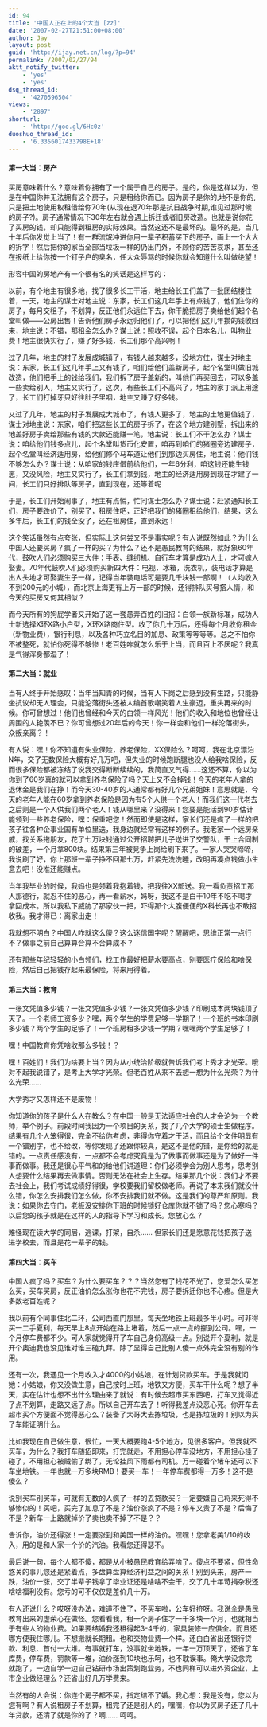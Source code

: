 ```yaml
---
id: 94
title: '中国人正在上的4个大当 [zz]'
date: '2007-02-27T21:51:00+08:00'
author: Jay
layout: post
guid: 'http://ijay.net.cn/log/?p=94'
permalink: /2007/02/27/94
aktt_notify_twitter:
    - 'yes'
    - 'yes'
dsq_thread_id:
    - '4270596504'
views:
    - '2897'
shorturl:
    - 'http://goo.gl/6Hc0z'
duoshuo_thread_id:
    - '6.3356017433798E+18'
---
```


<h4>第一大当：房产</h4>
买房意味着什么？意味着你拥有了一个属于自己的房子。是的，你是这样以为，但是在中国你并无法拥有这个房子，只是租给你而已。因为房子是你的,地不是你的,只是把土地使用权租借给你70年(从现在退70年那是抗日战争时期,谁见过那时候的房子?)。房子通常情况下30年左右就会遇上拆迁或者旧房改造。也就是说你花了买房的钱，却只能得到租房的实际效果。当然这还不是最坏的。最坏的是，当几十年后你发觉上当了！有一群流氓冲进你用一辈子积蓄买下的房子，画上一个大大的拆字！然后把你的家当全部当垃圾一样的仍出门外，不顾你的苦苦哀求，甚至还在报纸上给你按一个钉子户的臭名，任大众辱骂的时候你就会知道什么叫做绝望！

形容中国的房地产有一个很有名的笑话是这样写的：

以前，有个地主有很多地，找了很多长工干活，地主给长工们盖了一批团结楼住着，一天，地主的谋士对地主说：东家，长工们这几年手上有点钱了，他们住你的房子，每月交租子，不划算，反正他们永远住下去，你干脆把房子卖给他们起个名堂叫做——公房出售！告诉他们房子永远归他们了，可以把他们这几年攒的钱收回来，地主说：不错，那租金怎么办？谋士说：照收不误，起个日本名儿，叫物业费！地主很快实行了，赚了好多钱，长工们那个高兴啊！

过了几年，地主的村子发展成城镇了，有钱人越来越多，没地方住，谋士对地主说：东家，长工们这几年手上又有钱了，咱们给他们盖新房子，起个名堂叫做旧城改造，他们把手上的钱给我们，我们拆了房子盖新的，叫他们再买回去，可以多盖一些卖给别人，地主又实行了，这次，有些长工们不高兴了，地主的家丁派上用途了，长工们打掉牙只好往肚子里咽，地主又赚了好多钱。

又过了几年，地主的村子发展成大城市了，有钱人更多了，地主的土地更值钱了，谋士对地主说：东家，咱们把这些长工的房子拆了，在这个地方建别墅，拆出来的地盖好房子卖给那些有钱的大款还能赚一笔，地主说：长工们不干怎么办？谋士说：咱给他们钱多点儿，起个名堂叫货币化安置，咱再到咱们的猪圈旁边建房子，起个名堂叫经济适用房，给他们修个马车道让他们到那边买房住，地主说：他们钱不够怎么办？谋士说：从咱家的钱庄借前给他们，一年6分利，咱这钱还能生钱崽，又没风险，地主又实行了，长工们拿到钱，地主的经济适用房到现在才建了一间，长工们只好排队等房子，直到现在，还等着呢

于是，长工们开始闹事了，地主有点慌，忙问谋士怎么办？谋士说：赶紧通知长工们，房子要跌价了，别买了，租房住吧，正好把我们的猪圈租给他们，结果，这么多年后，长工们的钱全没了，还在租房住，直到永远！

这个笑话虽然有点夸张，但实际上这何尝又不是事实呢？有人说既然如此？为什么中国人还要买房？疯了一样的买？为什么？还不是愚民教育的结果，就好象60年代，鼓吹人们必须购买三大件：手表、缝纫机、自行车才算是成功人士，才可嫁人娶妻。70年代鼓吹人们必须购买新四大件：电视，冰箱，洗衣机，装电话才算是出人头地才可娶妻生子一样，记得当年装电话可是要几千块钱一部啊！（人均收入不到200元的小城），而北京上海更有上万一部的时候，还得排队买号搭人情，和今天的买房又何其相似？

而今天所有的狗屁学者又开始了这一套愚弄百姓的旧招：白领一族新标准，成功人士新选择X环X路小户型，X环X路商住型。收了你几十万后，还得每个月收你租金（新物业费），银行利息，以及各种巧立名目的加息、政策等等等等。总之不怕你不被整死，就怕你死得不够惨！老百姓咋就怎么乐于上当，而且百上不厌呢？我真是气得浑身都湿了！
<h4>第二大当：就业</h4>
当有人终于开始感叹：当年当知青的时候，当有人下岗之后感到没有生路，只能静坐抗议却无人理会，只能沦落街头还被人编首歌嘲笑着人生豪迈，重头再来的时候。你可曾想过！他们也曾经和今天的白领一样风光！他们的收入和地位也曾经让周围的人艳羡不已？你可曾想过20年后的今天！你一样会和他们一样沦落街头，众叛亲离？！

有人说：嘿！你不知道有失业保险，养老保险，XX保险么？呵呵，我在北京漂泊N年，交了无数保险大概有好几万吧，但失业的时候跑断腿也没人给我啥保险，反而很多保险都被冻结了说我交得断断续续的，我简直又气得……这还不算，你以为你到了60岁真的就可以拿到养老保险了吗？天上又不会掉钱！今天的老年人拿的退休金是我们在挣！而今天30-40岁的人通常都有好几个兄弟姐妹！意思就是，今天的老年人能在60岁拿到养老保险是因为有5个人供一个老人！而我们这一代老去之后则是一个人供我们两个老人！钱从哪里来？没得来！您要是能活到90岁估计能领到一些养老保险，嘿：保重吧您！然而即使是这样，家长们还是疯了一样的把孩子往各种企事业国有单位里送，我身边就经常有这样的例子。我老家一个远房亲戚，找关系拖朋友，花了七万块钱通过公开招聘把儿子送进了交警队，干上合同制的破差，一个月拿800块。结果第三年被竞争上岗给刷下来了。一家人哭哭啼啼，我说刷了好，你上那班一辈子挣不回那七万，赶紧先洗洗睡，改明再凑点钱做小生意去吧！没准还能赚点。

当年我毕业的时候，我妈也是领着我抱着钱，把我往XX部送。我一看负责招工那人那德行，就忍不住的恶心，再一看薪水，妈呀，我这不是白干10年不吃不喝才拿回成本。所以我私下威胁了那家伙一把，吓得那个大腹便便的X科长再也不敢招收我。我才得已：离家出走！

我就想不明白？中国人咋就这么傻？这么迷信国字呢？醒醒吧，思维正常一点行不？做事之前自己算算合算不合算成不？

还有那些年纪轻轻的小白领们，找工作最好把薪水要高点，别要医疗保险和啥保险，然后自己把钱存起来最保险，将来用得着。
<h4>第三大当：教育</h4>
一张文凭值多少钱？一张文凭值多少钱？一张文凭值多少钱？印刷成本两块钱顶了天了。一个老师工资多少？嘿，两个学生的学费足够一学期了！一个班的书本印刷多少钱？两个学生的足够了！一个班房租多少钱一学期？嘿嘿两个学生足够了！

嘿！中国教育你凭啥收那么多钱！？

嘿！百姓们！我们为啥要上当？因为从小统治阶级就告诉我们考上秀才才光荣。哦对不起我说错了，是考上大学才光荣。但老百姓从来不去想一想为什么光荣？为什么光荣……

大学秀才又怎样还不是废物！

你知道你的孩子是什么人在教么？在中国一般是无法适应社会的人才会沦为一个教师，举个例子。前段时间我因为一个项目的关系，找了几个大学的硕士生做程序。结果有几个人笨得很，完全不给你考虑，非得你守着才干活，而且给个文件明显有一个错别字，也不给改，等你发现了还跟你较真，是这不是他的错，是你给的就是错的。一点责任感没有，一点都不会考虑究竟是为了做事而做事还是为了做好一件事而做事。我还是很心平气和的给他们讲道理：你们必须学会为别人思考，思考别人想要什么结果再去做事情。否则无法在社会上生存。结果那几个说：我们才不要去社会上，我们考试成绩好得很，学校要我们留校做老师。再说了本来我们就没什么错，你怎么安排我们怎么做，你不安排我们就不做。这是我们的尊严和原则。我说：如果你去守门，老板没安排你下班的时候锁好仓库你就不锁了吗？您心寒吗？以后您的孩子就是在这样的人的指导下学习和成长。您放心么？

难怪现在读大学的同居，逃课，打架，自杀…… 但家长们还是愿意花钱把孩子送进学校去，而且是花一辈子的钱。
<h4>第四大当：买车</h4>
中国人疯了吗？买车？为什么要买车？？？当然您有了钱花不光了，您爱怎么买怎么买，买车买房，反正油价怎么涨你也花不完钱，房子要拆迁你也不心疼。但是大多数老百姓呢？

我以前有个同事住北二环，公司西直门那里。每天坐地铁上班最多半小时。可非得买一二手夏利，每天早上8点开始在路上堵着，然后一点一点的挪到公司。嘿，一个月停车费都不少。可人家就觉得开了车自己身份高级一点。别说开个夏利，就是开个奥迪我也没见谁对谁三磕九拜。除了显得自己比别人傻一点外完全没有别的作用。

还有一次，我遇见一个月收入才4000的小姑娘，在计划贷款买车。于是我就问她：小姑娘，你又没做生意，自己按时上班，地铁又方便，买车干什么呢？想了半天，实在估计也想不出什么理由来了就说：有时候去超市买东西吧，打车又觉得近了点不划算，走路又远了点。所以自己开车去了！听得我差点没恶心死。你开车去超市买个方便面不觉得恶心么？装备了大哥大去拣垃圾，也是拣垃圾的！别以为买了车能证明什么。

比如我现在自己做生意，很忙，一天大概要跑4-5个地方，见很多客户。但我就不买车，为什么？我打车随招即来，打完就走，不用担心停车没地方，不用担心挂了碰了，不用担心被贼偷了绑了，无论挂风下雨都有司机。万一碰着个堵车还可以下车坐地铁。一年也就一万多块RMB！要买一车！一年停车费都得一万多！这不是傻么？

说别买车别买车，可就有无数的人疯了一样的去贷款买？一定要嫌自己将来死得不够惨似的！买吧，买完了加息了不是？油价涨疯了不是？停车又贵了不是？后悔了不是？新车一上路就掉价了卖也卖不掉了不是？？

告诉你，油价还得涨！一定要涨到和美国一样的油价。嘿嘿！您拿老美1/10的收入，用的是和人家一个价的汽油。我看您还得瑟不。

最后说一句，每个人都不傻，都是从小被愚民教育给弄啥了。傻点不要紧，但性命悠关的事儿您还是紧着点，多盘算盘算经济利益之间的关系！别到头来，房产一跌，油价一涨，交了半辈子钱拿了毕业证还是啥啥不会干，交了几十年苛捐杂税还啥啥福利没有。您亏的可不仅仅是差价几十万。

有人还说什么？哎呀没办法，难道不住了，不买车啦，公车好挤呀。我说全是愚民教育出来的虚荣心在做怪。您看看我，租一个房子住才一千多块一个月，也就相当于有些人的物业费。如果要结婚我还租得起3-4千的，家具装修一应俱全。而且还哪方便我住哪儿。不想搬就长期租。也和交物业费一个样。还白白省出还银行贷款、利息、首付一大堆。有事就打车，没事就坐地铁，一年一万顶天了，还省了车库费，停车费，罚款等一堆，油价涨到10块也乐呵，也不耽误事。俺大学没念完就跑了，一边自学一边自己钻研市场出策划跑业务，不也同样可以进外资企业，上市企业做经理么？还省出好几万学费来。

当然有的人会说：你连个房子都不买，指定结不了婚。我心想：我是没有，您以为您有啊？有人说租房子不划算，租完了还是别人的，嘿嘿，你以为买房子还了几十年贷款，还清了就是你的了？啊…… 呵呵。